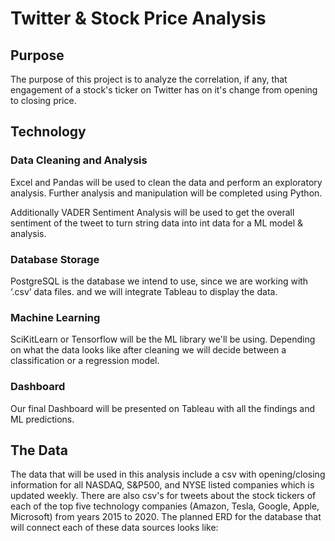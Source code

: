 # Twitter & Stock Price Analysis  

## Purpose 

The purpose of this project is to analyze the correlation, if any, that engagement of a stock's ticker on Twitter has on it's change from opening to closing price. 

## Technology 

### Data Cleaning and Analysis
Excel and Pandas will be used to clean the data and perform an exploratory analysis. Further analysis and manipulation will be completed using Python. 


Additionally VADER Sentiment Analysis will be used to get the overall sentiment of the tweet to turn string data into int data for a ML model & analysis.


### Database Storage
PostgreSQL is the database we intend to use, since we are working with ‘.csv’ data files. and we will integrate Tableau to display the data.


### Machine Learning
SciKitLearn or Tensorflow will be  the ML library we'll be using. Depending on what the data looks like after cleaning we will decide between a classification or a regression model. 


### Dashboard
Our final Dashboard will be presented on Tableau with all the findings and ML predictions.

## The Data 

The data that will be used in this analysis include a csv with opening/closing information for all NASDAQ, S&P500, and NYSE listed companies which is updated weekly. There are also csv's for tweets about the stock tickers of each of the top five technology companies (Amazon, Tesla, Google, Apple, Microsoft) from years 2015 to 2020. The planned ERD for the database that will connect each of these data sources looks like: 

